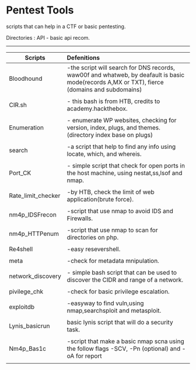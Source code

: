 # Pentest Tools
scripts that can help in a CTF or basic pentesting.

Directories : API - basic api recom.


-----------------------------------------------------------------------------------------------------------------------

|  Scripts     |        Defenitions                                                                                    |
| ------------ |:------------------------------------------------------------------------------------------------------|
| Bloodhound   |-the script will search for DNS records, waw00f and whatweb, by deafault is basic mode(records A,MX or                  TXT), fierce (domains and subdomains)
|              |                                                                                                        |
| CIR.sh       | - this bash is from HTB, credits to academy.hackthebox.                                                |
|              |
| Enumeration  | - enumerate WP websites, checking for version, index, plugs, and themes. (directory index base on plugs) | [curl]       |
|              |                                                                                                        |
| search       | -a script that help to find any info using locate, which, and whereis.                                 |
|              |                                                                                                        |
| Port_CK      |  - simple script that check for open ports in the host machine, using nestat,ss,lsof and nmap.         |
|              |
|Rate_limit_checker| -by HTB, check the limit of web application(brute force).                                          |
|              |                                                                                                        |
|nm4p_IDSFrecon| -script that use nmap to avoid IDS and Firewalls.                                                      |
|              |                                                                                                        |
|nm4p_HTTPenum | -script that use nmap to scan for directories on php.                                                  |
|              |                                                                                                        |
|Re4shell      | -easy resevershell.                                                                                    |
|              |                                                                                                        |
|meta          | -check for metadata mnipulation.                                                                       |
|              |                                                                                                        |
|network_discovery| -  simple bash script that can be used to discover the CIDR and range of a network.                 |
|              |                                                                                                        |
|pivilege_chk  | -check for basic privilege escalation.                                                                 |
|              |                                                                                                        |
|exploitdb     | -easyway to find vuln,using nmap,searchsploit and metasploit.                                          |
|              |                                                                                                        |
|Lynis_basicrun| basic lynis script that will do a security task.                                                       |
|              |                                                                                                        |
|Nm4p_Bas1c    | -script that make a basic nmap scna using the follow flags -SCV, -Pn (optional) and -oA for report     |
|              |                                                                                                        |
